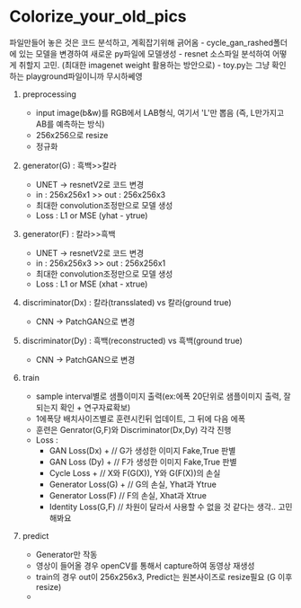 # Colorize_your_old_pics

파일만들어 놓은 것은 코드 분석하고, 계획잡기위해 긁어옴
    - cycle_gan_rashed폴더에 있는 모델을 변경하여 새로운 py파일에 모델생성
    - resnet 소스파일 분석하여 어떻게 취할지 고민. (최대한 imagenet weight 활용하는 방안으로)
    - toy.py는 그냥 확인하는 playground파일이니까 무시하쎄영
  

1. preprocessing
    - input image(b&w)를 RGB에서 LAB형식, 여기서 'L'만 뽑음 (즉, L만가지고 AB를 예측하는 방식)
    - 256x256으로 resize
    - 정규화

2. generator(G) : 흑백>>칼라
    - UNET -> resnetV2로 코드 변경
    - in : 256x256x1 >> out : 256x256x3
    - 최대한 convolution조정만으로 모델 생성
    - Loss : L1 or MSE (yhat - ytrue)

3. generator(F) : 칼라>>흑백
    - UNET -> resnetV2로 코드 변경
    - in : 256x256x3 >> out : 256x256x1
    - 최대한 convolution조정만으로 모델 생성
    - Loss : L1 or MSE (xhat - xtrue)


4. discriminator(Dx) : 칼라(transslated) vs 칼라(ground true)
    - CNN -> PatchGAN으로 변경

5. discriminator(Dy) : 흑백(reconstructed) vs 흑백(ground true)
    - CNN -> PatchGAN으로 변경


6. train
    - sample interval별로 샘플이미지 출력(ex:에폭 20단위로 샘플이미지 출력, 잘되는지 확인 + 연구자료확보)
    - 1에폭당 배치사이즈별로 훈련시킨뒤 업데이트, 그 뒤에 다음 에폭
    - 훈련은 Genrator(G,F)와 Discriminator(Dx,Dy) 각각 진행
    - Loss : 
      - GAN Loss(Dx) +      // G가 생성한 이미지 Fake,True 판별
      - GAN Loss (Dy) +     // F가 생성한 이미지 Fake,True 판별
      - Cycle Loss +        // X와 F(G(X)), Y와 G(F(X))의 손실
      - Generator Loss(G) + // G의 손실, Yhat과 Ytrue
      - Generator Loss(F)   // F의 손실, Xhat과 Xtrue
      - Identity Loss(G,F)  // 차원이 달라서 사용할 수 없을 것 같다는 생각.. 고민해봐요

7. predict
    - Generator만 작동
    - 영상이 들어올 경우 openCV를 통해서 capture하여 동영상 재생성
    - train의 경우 out이 256x256x3, Predict는 원본사이즈로 resize필요 (G 이후 resize)
    - 